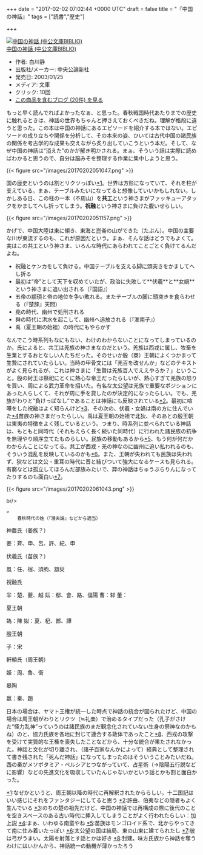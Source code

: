 
+++
date = "2017-02-02 07:02:44 +0000 UTC"
draft = false
title = "『中国の神話』"
tags = ["読書","歴史"]

+++
<div class="hatena-asin-detail"><a href="http://www.amazon.co.jp/exec/obidos/ASIN/4122041597/bestylesnet-22/"><img src="https://images-fe.ssl-images-amazon.com/images/I/51062SZGH5L._SL160_.jpg" class="hatena-asin-detail-image" alt="中国の神話 (中公文庫BIBLIO)" title="中国の神話 (中公文庫BIBLIO)"/></a><div class="hatena-asin-detail-info"><a href="http://www.amazon.co.jp/exec/obidos/ASIN/4122041597/bestylesnet-22/">中国の神話 (中公文庫BIBLIO)</a><ul><li><span class="hatena-asin-detail-label">作者:</span> 白川静</li><li><span class="hatena-asin-detail-label">出版社/メーカー:</span> 中央公論新社</li><li><span class="hatena-asin-detail-label">発売日:</span> 2003/01/25</li><li><span class="hatena-asin-detail-label">メディア:</span> 文庫</li><li> <span class="hatena-asin-detail-label">クリック</span>: 10回</li><li><a href="http://d.hatena.ne.jp/asin/4122041597/bestylesnet-22" target="_blank">この商品を含むブログ (20件) を見る</a></li></ul></div><div class="hatena-asin-detail-foot"></div></div>もっと早く読んでればよかったなぁ、と思った。春秋戦国時代あたりまでの歴史に触れるときは、神話の世界もちゃんと押さえておくべきだね。理解が格段に違うと思った。この本は中国の神話にあるエピソードを紹介する本ではない。エピソードの成り立ちや関係を分析して、その本来の姿、ひいては古代中国の諸民族の関係を考古学的な成果も交えながら炙り出していこうという本だ。そして、なぜ中国の神話は“消えた”のかが解き明かされる。まぁ、そういう話は実際に読めばわかると思うので、自分は脳みそを整理する作業に集中しようと思う。

{{< figure src="/images/20170202051047.png"  >}}

国の歴史というのは割とリクツっぽい<a href="#f-050d0031" name="fn-050d0031" title="なぜかというと、周王朝以降の時代に再解釈されたかららしい。十二国記はいい感じにそれをファンタジーにしてると思う">*1</a>。世界は方形になっていて、それを柱が支えている。まぁ、テーブルみたいになってると想像していいかもしれない。しかしある日、この柱の一本（不周山）を**共工**という神さまがファッキューアタックをかましてへし折ってしまう。**祝融**という神さまに負けた腹いせらしい。

{{< figure src="/images/20170202051157.png"  >}}

かげで、中国大陸は東に傾き、東海と崑崙の山ができた（たぶん）。中国の主要な川が東流するのも、これが原因だという。まぁ、そんな話はどうでもよくて。実はこの共工という神さま、いろんな時代にあらわれてことごとく負けてるんだよね。

<ul>
<li>祝融とケンカをして負ける。中国テーブルを支える脚に頭突きをかましてへし折る</li>
<li>最初は“帝”として天下を収めていたが、政治に失敗して**伏羲**と**女媧**という神さまに追い出される（『国語』）</li>
<li>五帝の顓頊と帝の地位を争い敗れる。またテーブルの脚に頭突きを食らわせる（『楚辞』天問）</li>
<li>堯の時代、幽州で処刑される</li>
<li>舜の時代に洪水を起こして、幽州へ追放される（『淮南子』）</li>
<li>禹（夏王朝の始祖）の時代にもやらかす</li>
</ul>なんでこう時系列もなにもない、わけのわからないことになってしまっているのか。氏によると、共工は羌族の神さまなのだという。羌族は西戎に属し、牧畜を生業とするおとなしい人たちだった。そのせいか殷（商）王朝によくつかまって生贄にされていたらしい。当時の甲骨文には「羌百を改せんか」などのテキストがよく見られるが、これは神さまに「生贄は羌族百人でええやろか？」ということ。殷の紂王は祭祀にとくに熱心な帝王だったらしいが、熱心すぎて羌族の怒りを買い、周による武力革命を招いた。有名な太公望は羌族で重要なポジションにあった人らしくて、それが周に手を貸したのが決定的になったらしい。でも、羌族がわりと“負けっぱなし”であることは神話にも反映されている<a href="#f-94a1d49b" name="fn-94a1d49b" title="許由、伯夷などの隠者もよく生んでいる">*2</a>。最初に喧嘩をした祝融はよく知らんけど<a href="#f-76f76f9d" name="fn-76f76f9d" title="のちの楚の祖先だけど、中国の神話では再構成の際に後代のことを空きスペースのある古い時代に挿入してしまうことがよく行われたらしい：加上説">*3</a>、その次の、伏羲・女媧は南の方に住んでいた<a href="#f-5774d017" name="fn-5774d017" title="まぁ、いわゆる南蛮やね">*4</a>苗族の神さまだったらしい。禹は夏王朝の始祖で北狄、そのあとの殷王朝は東夷の特徴をよく残しているという。つまり、時系列に並べられている神話は、もともと同時代（それもえらく長く続いた同時代）に行われた諸民族の抗争を無理やり順序立てたものらしい。民族の移動もあるから<a href="#f-2d70dce4" name="fn-2d70dce4" title="苗族はモンゴロイド系で、北からやってきて南に住み着いたっぽい">*5</a>、もう何が何だかわからんことになってる。共工が西戎・羌の神なのに幽州に追い払われるのも、そういう混乱を反映しているのかも<a href="#f-27b8ddcd" name="fn-27b8ddcd" title="太公望の国は結局、東の山東に建てられたし">*6</a>。また、王朝が失われても民族は失われず、狄などは文公・重耳の時代に晋と結びついて強大になるケースも見られる。有窮などは孤立してほろんだ部族みたいで、羿の神話はちゅうぶらりんになってたりするのも面白い<a href="#f-9978328b" name="fn-9978328b" title="彼は弓がうまい。太陽を射落とす話とかは好き">*7</a>。

{{< figure src="/images/20170202061043.png"  >}}

br/>


    >
        春秋時代の姓（『潛夫論』などから適当）


神農氏（姜族？）

姜：斉、申、呂、許、紀、申

伏羲氏（苗族？）

風：任、宿、須朐、顓臾

祝融氏

羋：楚、夔、越
妘：鄢、會、路、偪陽
曹：邾
董：

夏王朝

媯：陳
姒：夏、杞、鄫、譚

殷王朝

子：宋

軒轅氏（周王朝）

姫：周、魯、衛

皋陶

羸：秦、趙


    
日本の場合は、ヤマト王権が統一した時点で神話の統合が図られたけど、中国の場合は周王朝がわりとリクツ（≒礼楽）で治めるタイプだった（孔子がさけた“怪力乱神”っていうのは諸民族のまだ観念化されていない生身の祭神なのかもね）のと、協力氏族を各地に封じて連合する政体であったこと<a href="#f-41f66087" name="fn-41f66087" title="封建。味方氏族から神話を奪うわけにはいかんから、神話統一の動機が薄かったろう">*8</a>、西戎の攻撃を受けて実質的な王権を喪失したことなどから、十分な統合が果たされなかった。神話と文化が切り離され、（諸子百家なんかによって）経典として整理されて書き残された「死んだ神話」になってしまったのはそういうことみたいだね。西の秦がメソポタミア・ペルシアとつながっていて、占星術（→陰陽五行説などに影響）などの先進文化を吸収していたんじゃないかという話とかも割と面白かった。
<div class="footnote">
<a href="#fn-050d0031" name="f-050d0031" class="footnote-number">*1</a><span class="footnote-delimiter">:</span><span class="footnote-text">なぜかというと、周王朝以降の時代に再解釈されたかららしい。十二国記はいい感じにそれをファンタジーにしてると思う</span>
<a href="#fn-94a1d49b" name="f-94a1d49b" class="footnote-number">*2</a><span class="footnote-delimiter">:</span><span class="footnote-text">許由、伯夷などの隠者もよく生んでいる</span>
<a href="#fn-76f76f9d" name="f-76f76f9d" class="footnote-number">*3</a><span class="footnote-delimiter">:</span><span class="footnote-text">のちの楚の祖先だけど、中国の神話では再構成の際に後代のことを空きスペースのある古い時代に挿入してしまうことがよく行われたらしい：加上説</span>
<a href="#fn-5774d017" name="f-5774d017" class="footnote-number">*4</a><span class="footnote-delimiter">:</span><span class="footnote-text">まぁ、いわゆる南蛮やね</span>
<a href="#fn-2d70dce4" name="f-2d70dce4" class="footnote-number">*5</a><span class="footnote-delimiter">:</span><span class="footnote-text">苗族はモンゴロイド系で、北からやってきて南に住み着いたっぽい</span>
<a href="#fn-27b8ddcd" name="f-27b8ddcd" class="footnote-number">*6</a><span class="footnote-delimiter">:</span><span class="footnote-text">太公望の国は結局、東の山東に建てられたし</span>
<a href="#fn-9978328b" name="f-9978328b" class="footnote-number">*7</a><span class="footnote-delimiter">:</span><span class="footnote-text">彼は弓がうまい。太陽を射落とす話とかは好き</span>
<a href="#fn-41f66087" name="f-41f66087" class="footnote-number">*8</a><span class="footnote-delimiter">:</span><span class="footnote-text">封建。味方氏族から神話を奪うわけにはいかんから、神話統一の動機が薄かったろう</span>
</div>


